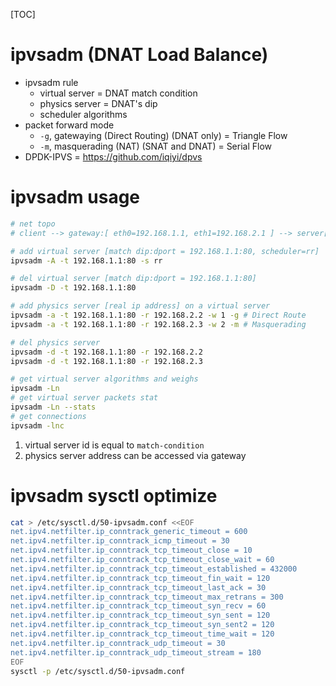 [TOC]
# ipvsadm (DNAT Load Balance)
+ ipvsadm rule
    + virtual server = DNAT match condition
    + physics server = DNAT's dip
    + scheduler algorithms
+ packet forward mode
    + `-g`, gatewaying (Direct Routing) (DNAT only) = Triangle Flow
    + `-m`, masquerading (NAT) (SNAT and DNAT) = Serial Flow
+ DPDK-IPVS = https://github.com/iqiyi/dpvs

# ipvsadm usage
```sh
# net topo
# client --> gateway:[ eth0=192.168.1.1, eth1=192.168.2.1 ] --> server[192.168.2.2~192.168.2.253]

# add virtual server [match dip:dport = 192.168.1.1:80, scheduler=rr]
ipvsadm -A -t 192.168.1.1:80 -s rr

# del virtual server [match dip:dport = 192.168.1.1:80]
ipvsadm -D -t 192.168.1.1:80

# add physics server [real ip address] on a virtual server
ipvsadm -a -t 192.168.1.1:80 -r 192.168.2.2 -w 1 -g # Direct Route
ipvsadm -a -t 192.168.1.1:80 -r 192.168.2.3 -w 2 -m # Masquerading

# del physics server
ipvsadm -d -t 192.168.1.1:80 -r 192.168.2.2
ipvsadm -d -t 192.168.1.1:80 -r 192.168.2.3

# get virtual server algorithms and weighs
ipvsadm -Ln
# get virtual server packets stat
ipvsadm -Ln --stats
# get connections
ipvsadm -lnc
```
1. virtual server id is equal to `match-condition`
2. physics server address can be accessed via gateway

# ipvsadm sysctl optimize
```sh
cat > /etc/sysctl.d/50-ipvsadm.conf <<EOF
net.ipv4.netfilter.ip_conntrack_generic_timeout = 600
net.ipv4.netfilter.ip_conntrack_icmp_timeout = 30
net.ipv4.netfilter.ip_conntrack_tcp_timeout_close = 10
net.ipv4.netfilter.ip_conntrack_tcp_timeout_close_wait = 60
net.ipv4.netfilter.ip_conntrack_tcp_timeout_established = 432000
net.ipv4.netfilter.ip_conntrack_tcp_timeout_fin_wait = 120
net.ipv4.netfilter.ip_conntrack_tcp_timeout_last_ack = 30
net.ipv4.netfilter.ip_conntrack_tcp_timeout_max_retrans = 300
net.ipv4.netfilter.ip_conntrack_tcp_timeout_syn_recv = 60
net.ipv4.netfilter.ip_conntrack_tcp_timeout_syn_sent = 120
net.ipv4.netfilter.ip_conntrack_tcp_timeout_syn_sent2 = 120
net.ipv4.netfilter.ip_conntrack_tcp_timeout_time_wait = 120
net.ipv4.netfilter.ip_conntrack_udp_timeout = 30
net.ipv4.netfilter.ip_conntrack_udp_timeout_stream = 180
EOF
sysctl -p /etc/sysctl.d/50-ipvsadm.conf
```